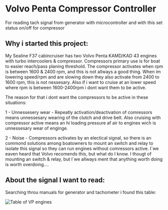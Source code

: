 # Volvo Penta Compressor Controller
For reading tach signal from generator with microcontroller and with this set status on/off for compressor

## Why i started this project:

My Sealine F37 cabincruiser has two Volvo Penta KAMD/KAD 43 engines with turbo intercoolers & compressor. Compressors primary use is for boat to easier reach/pass planing threshold. The compressor activates when rpm is between 1600 & 2400 rpm, and this is not allways a good thing.
When im lowering speed/rpm and are slowing down they also activate from 2400 to 1600 rpm, this is not nessesary. Also if i want to cruise at an lower speed where rpm is between 1600-2400rpm i dont want them to be active.

The reason for that i dont want the compressors to be active in these situations: 

  1 - Unnessesery wear - Repeatly activation/deactivation of comressors means unnessesary wearing of the clutch and drive belt. Also cruising with compressor active means an hi loading pressure af air to engines wich is unnessesary wear of enginge.
  
  2 - Noise - Compressors activates by an electical signal, so there is an commond solutions among boatowners to mount an switch and relay to isolate this signal so they can run engines without comressors active. I´we eaven heard that Volvo recomends this, but what do I know. 
I thougt of mounting an switch & relay, but I´we allways ment that anything worth doing is worth overdoing.... 


## About the signal I want to read:

Searching throu manuals for generator and tachometer i found this table:

![Table of VP engines](https://github.com/Nesse1/images/raw/main/TachometerTable.png)
